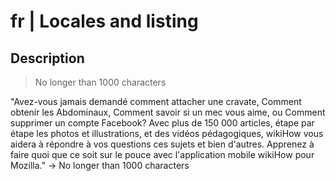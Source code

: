 # fr | Locales and listing

## Description

> No longer than 1000 characters

"Avez-vous jamais demandé comment attacher une cravate, Comment obtenir les Abdominaux, Comment savoir si un mec vous aime, ou Comment supprimer un compte Facebook? Avec plus de 150 000 articles, étape par étape les photos et illustrations, et des vidéos pédagogiques, wikiHow vous aidera à répondre à vos questions ces sujets et bien d'autres. Apprenez à faire quoi que ce soit sur ​​le pouce avec l'application mobile wikiHow pour Mozilla." -> No longer than 1000 characters